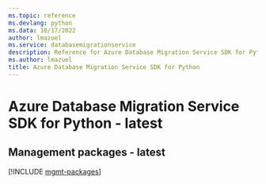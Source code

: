 ```yaml
---
ms.topic: reference
ms.devlang: python
ms.data: 10/17/2022
author: lmazuel
ms.service: databasemigrationservice
description: Reference for Azure Database Migration Service SDK for Python
ms.author: lmazuel
title: Azure Database Migration Service SDK for Python
---
```

# Azure Database Migration Service SDK for Python - latest

## Management packages - latest
[!INCLUDE [mgmt-packages](database-migration-service-mgmt-index.md)]